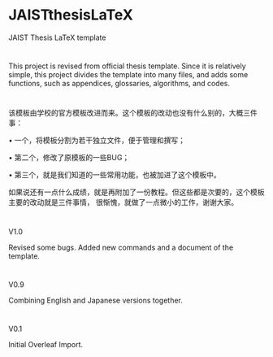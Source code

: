 # JAISTthesisLaTeX
JAIST Thesis LaTeX template

# ############################################
This project is revised from official thesis template. Since it is relatively simple, 
this project divides the template into many files, and adds some functions, such as 
appendices, glossaries, algorithms, and codes.

# ############################################
该模板由学校的官方模板改进而来。这个模板的改动也没有什么别的，大概三件事：

• 一个，将模板分割为若干独立文件，便于管理和撰写；

• 第二个，修改了原模板的一些BUG；

• 第三个，就是我们知道的一些常用功能，也被加进了这个模板中。

如果说还有一点什么成绩，就是再附加了一份教程。但这些都是次要的，这个模板主要的改动就是三件事情，
很惭愧，就做了一点微小的工作，谢谢大家。

# ############################################
V1.0

Revised some bugs. Added new commands and a document of the template.

# ############################################
V0.9

Combining English and Japanese versions together.

# ############################################
V0.1

Initial Overleaf Import.
